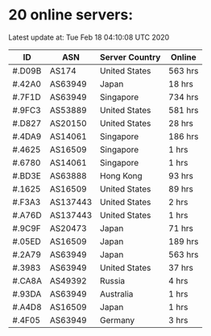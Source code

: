 # 20 online servers:

Latest update at: Tue Feb 18 04:10:08 UTC 2020

| ID | ASN | Server Country | Online |
| -- | --- | -------------- | ------ |
| #.D09B | AS174 | United States | 563 hrs |
| #.42A0 | AS63949 | Japan | 18 hrs |
| #.7F1D | AS63949 | Singapore | 734 hrs |
| #.9FC3 | AS53889 | United States | 581 hrs |
| #.D827 | AS20150 | United States | 28 hrs |
| #.4DA9 | AS14061 | Singapore | 186 hrs |
| #.4625 | AS16509 | Singapore | 1 hrs |
| #.6780 | AS14061 | Singapore | 1 hrs |
| #.BD3E | AS63888 | Hong Kong | 93 hrs |
| #.1625 | AS16509 | United States | 89 hrs |
| #.F3A3 | AS137443 | United States | 2 hrs |
| #.A76D | AS137443 | United States | 1 hrs |
| #.9C9F | AS20473 | Japan | 71 hrs |
| #.05ED | AS16509 | Japan | 189 hrs |
| #.2A79 | AS63949 | Japan | 563 hrs |
| #.3983 | AS63949 | United States | 37 hrs |
| #.CA8A | AS49392 | Russia | 4 hrs |
| #.93DA | AS63949 | Australia | 1 hrs |
| #.A4D8 | AS16509 | Japan | 1 hrs |
| #.4F05 | AS63949 | Germany | 3 hrs |

